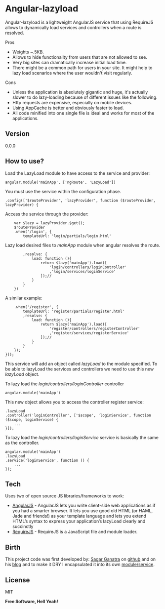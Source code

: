 Angular-lazyload
================

Angular-lazyload is a lightweight AngularJS service that using RequireJS allows to dynamically load services and controllers when a route is resolved.

Pros
  - Weights ~.5KB.
  - Allows to hide functionality from users that are not allowed to see.
  - Very big sites can dramatically increase initial load time.
  - There might be a common path for users in your site. It might help to lazy load scenarios where the user wouldn't visit regularly.
  
Cons
  - Unless the application is absolutely gigantic and huge, it's actually slower to do lazy-loading because of different issues like the following.
  - Http requests are expensive, especially on mobile devices.
  - Using AppCache is better and obviously faster to load.
  - All code minified into one single file is ideal and works for most of the applications.
  
Version
-------

0.0.0

How to use?
-----------

Load the LazyLoad module to have access to the service and provider:

    angular.module('mainApp', ['ngRoute', 'LazyLoad'])
    
You must use the service within the configuration phase.

    .config(['$routeProvider', 'lazyProvider', function ($routeProvider, lazyProvider) {

Access the service through the provider:

    	var $lazy = lazyProvider.$get();
    	$routeProvider
    	.when('/login', {
    		templateUrl: 'login/partials/login.html'

Lazy load desired files to *mainApp* module when angular resolves the route.

    		,resolve: {
    			load: function (){
    				return $lazy('mainApp').load([
    					'login/controllers/loginController'
    					,'login/services/loginService'
    				]);//
    			}
    		}
    	})
    	
A similar example:

    	.when('/register', {
    		templateUrl: 'register/partials/register.html'
    		,resolve: {
    			load: function (){
    				return $lazy('mainApp').load([
    					'register/controllers/registerController'
    					,'register/services/registerService'
    				]);//
    			}
    		}
    	});
    }]);

This service will add an object called *lazyLoad* to the module specified.
To be able to lazyLoad the services and controllers we need to use this new *lazyLoad* object.

To lazy load the *login/controllers/loginController* controller

    angular.module('mainApp')

This new object allows you to access the controller register service:

    .lazyLoad
    .controller('loginController', ['$scope', 'loginService', function ($scope, loginService) {
        ...
    }]);
    
To lazy load the *login/controllers/loginService* service is basically the same as the controller.

    angular.module('mainApp')
    .lazyLoad
    .service('loginService', function () {
    	...
    });


Tech
----

 Uses two of open source JS libraries/frameworks to work:

* [AngularJS] - AngularJS lets you write client-side web applications as if you had a smarter browser. It lets you use good old HTML (or HAML, Jade and friends!) as your template language and lets you extend HTML’s syntax to express your application’s lazyLoad clearly and succinctly
* [RequireJS] - RequireJS is a JavaScript file and module loader.

Birth
-----
This project code was first developed by: [Sagar Ganatra] on [github] and on his [blog] and to make it DRY I encapsulated it into its own [module/service].

License
-------
MIT

**Free Software, Hell Yeah!**

[AngularJS]:https://angularjs.org/
[RequireJS]:http://requirejs.org/
[Sagar Ganatra]:https://github.com/sagar-ganatra
[github]:https://github.com/sagar-ganatra/angular-require-resolve
[blog]:http://www.sagarganatra.com/2014/08/lazy-loading-angularjs-lazyLoad-using-providers.html
[module/service]:https://github.com/pgarciacamou/angular-require-resolve